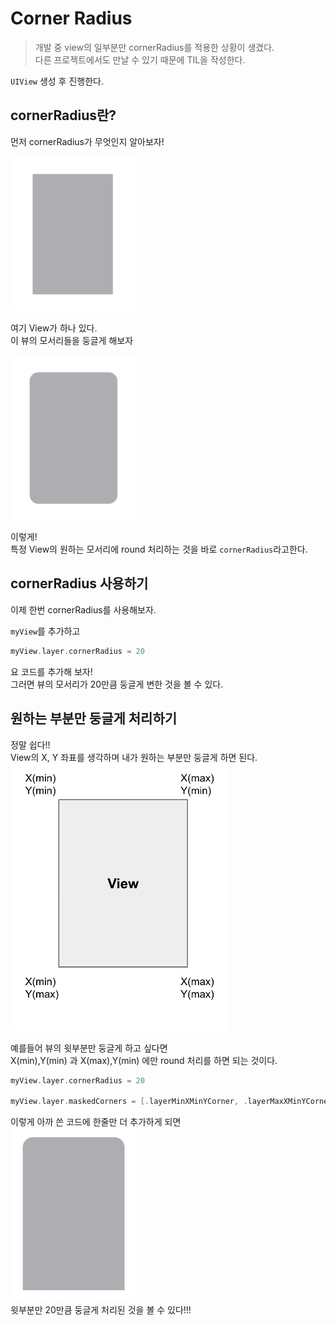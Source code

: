 # Corner Radius
> 개발 중 view의 일부분만 cornerRadius를 적용한 상황이 생겼다.   
다른 프로젝트에서도 만날 수 있기 때문에 TIL을 작성한다.

`UIView` 생성 후 진행한다.


## cornerRadius란?
먼저 cornerRadius가 무엇인지 알아보자!   

<img src= "./images/image1.png" width= "200">   

여기 View가 하나 있다.   
이 뷰의 모서리들을 둥글게 해보자

<img src= "./images/image2.png" width= "200">

이렇게!   
특정 View의 원하는 모서리에 round 처리하는 것을 바로 `cornerRadius`라고한다.


## cornerRadius 사용하기
이제 한번 cornerRadius를 사용해보자.   

`myView`를 추가하고
```swift
myView.layer.cornerRadius = 20
```
요 코드를 추가해 보자!   
그러면 뷰의 모서리가 20만큼 둥글게 변한 것을 볼 수 있다.   


## 원하는 부분만 둥글게 처리하기
정말 쉽다!!   
View의 X, Y 좌표를 생각하며 내가 원하는 부분만 둥글게 하면 된다.
<img src= "./images/image3.png" width="350"> 

예를들어 뷰의 윗부분만 둥글게 하고 싶다면   
X(min),Y(min) 과 X(max),Y(min) 에만 round 처리를 하면 되는 것이다.


```swift
myView.layer.cornerRadius = 20

myView.layer.maskedCorners = [.layerMinXMinYCorner, .layerMaxXMinYCorner]
```
이렇게 아까 쓴 코드에 한줄만 더 추가하게 되면   
<img src= "./images/image4.png" width="200">   
윗부분만 20만큼 둥글게 처리된 것을 볼 수 있다!!!



  






